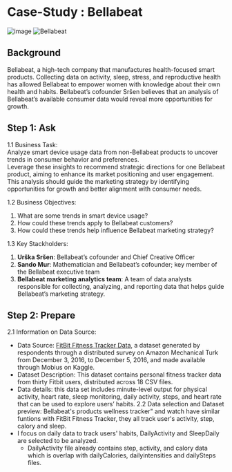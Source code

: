 # Case-Study : Bellabeat
![image](https://github.com/lovemusicman/Google-Data-Analytics-Case-Study-Bellabeat/assets/39491191/991746c8-e80d-4c6f-b136-94fa9ca671a4)
![Bellabeat](https://bellabeat.com/)  

## Background
Bellabeat, a high-tech company that manufactures health-focused smart products. 
Collecting data on activity, sleep, stress, and reproductive health has allowed Bellabeat to empower women with knowledge about their own health and habits.
Bellabeat’s cofounder Sršen believes that an analysis of Bellabeat’s available consumer data would reveal more opportunities for growth.

## Step 1: Ask
1.1 Business Task:  
  Analyze smart device usage data from non-Bellabeat products to uncover trends in consumer behavior and preferences.  
  Leverage these insights to recommend strategic directions for one Bellabeat product, aiming to enhance its market positioning and user engagement.  
  This analysis should guide the marketing strategy by identifying opportunities for growth and better alignment with consumer needs. 

1.2 Business Objectives:  
  1. What are some trends in smart device usage?
  2. How could these trends apply to Bellabeat customers?
  3. How could these trends help influence Bellabeat marketing strategy?

1.3 Key Stackholders:
  1. **Urška Sršen**: Bellabeat’s cofounder and Chief Creative Officer
  2. **Sando Mur**: Mathematician and Bellabeat’s cofounder; key member of the Bellabeat executive team
  3. **Bellabeat marketing analytics team**: A team of data analysts responsible for collecting, analyzing, and reporting data that helps guide Bellabeat’s marketing strategy.

## Step 2: Prepare
2.1 Information on Data Source:  
* Data Source: [FitBit Fitness Tracker Data](https://www.kaggle.com/datasets/arashnic/fitbit), a dataset generated by respondents through a distributed survey on Amazon Mechanical Turk from December 3, 2016, to December 5, 2016, and made available through Mobius on Kaggle.
* Dataset Description: This dataset contains personal fitness tracker data from thirty Fitbit users, distributed across 18 CSV files.
* Data details: this data set includes minute-level output for physical activity, heart rate, sleep monitoring, daily activity, steps, and heart rate that can be used to explore users’ habits.
2.2 Data selection and Dataset preview:
  Bellabeat's products wellness tracker" and watch have similar funtions with FitBit Fitness Tracker, they all track user's activity, step, calory and sleep.
* I focus on daily data to track users' habits, DailyActivity and SleepDaily are selected to be analyzed.
   * DailyActivity file already contains step, activity, and calory data which is overlap with dailyCalories, dailyintensities and dailySteps files.
  



